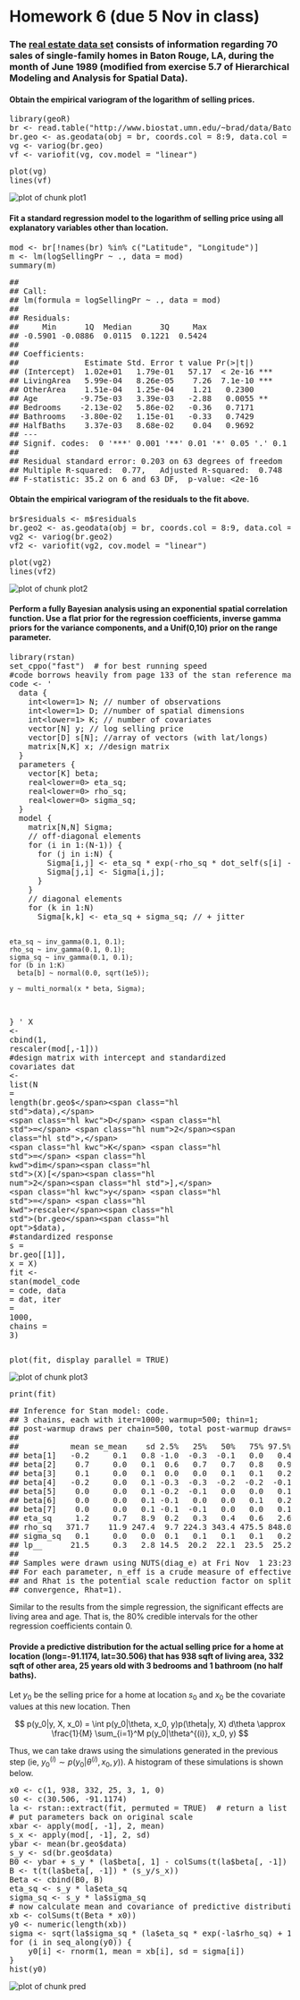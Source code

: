 Homework 6 (due 5 Nov in class)
===============================

### The [real estate data set](http://www.biostat.umn.edu/~brad/data/BatonRouge.dat) consists of information regarding 70 sales of single-family homes in Baton Rouge, LA, during the month of June 1989 (modified from exercise 5.7 of Hierarchical Modeling and Analysis for Spatial Data). ###




#### Obtain the empirical variogram of the logarithm of selling prices. ####

<div class="chunk" id="variogram"><div class="rcode"><div class="source"><pre class="knitr r"><span class="hl kwd">library</span><span class="hl std">(geoR)</span>
<span class="hl std">br</span> <span class="hl kwb">&lt;-</span> <span class="hl kwd">read.table</span><span class="hl std">(</span><span class="hl str">&quot;http://www.biostat.umn.edu/~brad/data/BatonRouge.dat&quot;</span><span class="hl std">,</span> <span class="hl kwc">header</span> <span class="hl std">= T)</span>
<span class="hl std">br.geo</span> <span class="hl kwb">&lt;-</span> <span class="hl kwd">as.geodata</span><span class="hl std">(</span><span class="hl kwc">obj</span> <span class="hl std">= br,</span> <span class="hl kwc">coords.col</span> <span class="hl std">=</span> <span class="hl num">8</span><span class="hl opt">:</span><span class="hl num">9</span><span class="hl std">,</span> <span class="hl kwc">data.col</span> <span class="hl std">=</span> <span class="hl num">1</span><span class="hl std">)</span>
<span class="hl std">vg</span> <span class="hl kwb">&lt;-</span> <span class="hl kwd">variog</span><span class="hl std">(br.geo)</span>
<span class="hl std">vf</span> <span class="hl kwb">&lt;-</span> <span class="hl kwd">variofit</span><span class="hl std">(vg,</span> <span class="hl kwc">cov.model</span> <span class="hl std">=</span> <span class="hl str">&quot;linear&quot;</span><span class="hl std">)</span>
</pre></div>
</div></div>


<div class="chunk" id="plot1"><div class="rcode"><div class="source"><pre class="knitr r"><span class="hl kwd">plot</span><span class="hl std">(vg)</span>
<span class="hl kwd">lines</span><span class="hl std">(vf)</span>
</pre></div>
</div><div class="rimage default"><img src="figure/plot1.png" title="plot of chunk plot1" alt="plot of chunk plot1" class="plot" /></div></div>


#### Fit a standard regression model to the logarithm of selling price using all explanatory variables other than location. ####

<div class="chunk" id="reg"><div class="rcode"><div class="source"><pre class="knitr r"><span class="hl std">mod</span> <span class="hl kwb">&lt;-</span> <span class="hl std">br[</span><span class="hl opt">!</span><span class="hl kwd">names</span><span class="hl std">(br)</span> <span class="hl opt">%in%</span> <span class="hl kwd">c</span><span class="hl std">(</span><span class="hl str">&quot;Latitude&quot;</span><span class="hl std">,</span> <span class="hl str">&quot;Longitude&quot;</span><span class="hl std">)]</span>
<span class="hl std">m</span> <span class="hl kwb">&lt;-</span> <span class="hl kwd">lm</span><span class="hl std">(logSellingPr</span> <span class="hl opt">~</span> <span class="hl std">.,</span> <span class="hl kwc">data</span> <span class="hl std">= mod)</span>
<span class="hl kwd">summary</span><span class="hl std">(m)</span>
</pre></div>
<div class="output"><pre class="knitr r">## 
## Call:
## lm(formula = logSellingPr ~ ., data = mod)
## 
## Residuals:
##     Min      1Q  Median      3Q     Max 
## -0.5901 -0.0886  0.0115  0.1221  0.5424 
## 
## Coefficients:
##              Estimate Std. Error t value Pr(>|t|)    
## (Intercept)  1.02e+01   1.79e-01   57.17  < 2e-16 ***
## LivingArea   5.99e-04   8.26e-05    7.26  7.1e-10 ***
## OtherArea    1.51e-04   1.25e-04    1.21   0.2300    
## Age         -9.75e-03   3.39e-03   -2.88   0.0055 ** 
## Bedrooms    -2.13e-02   5.86e-02   -0.36   0.7171    
## Bathrooms   -3.80e-02   1.15e-01   -0.33   0.7429    
## HalfBaths    3.37e-03   8.68e-02    0.04   0.9692    
## ---
## Signif. codes:  0 '***' 0.001 '**' 0.01 '*' 0.05 '.' 0.1 ' ' 1
## 
## Residual standard error: 0.203 on 63 degrees of freedom
## Multiple R-squared:  0.77,	Adjusted R-squared:  0.748 
## F-statistic: 35.2 on 6 and 63 DF,  p-value: <2e-16
</pre></div>
</div></div>


#### Obtain the empirical variogram of the residuals to the fit above. ####

<div class="chunk" id="variogram2"><div class="rcode"><div class="source"><pre class="knitr r"><span class="hl std">br</span><span class="hl opt">$</span><span class="hl std">residuals</span> <span class="hl kwb">&lt;-</span> <span class="hl std">m</span><span class="hl opt">$</span><span class="hl std">residuals</span>
<span class="hl std">br.geo2</span> <span class="hl kwb">&lt;-</span> <span class="hl kwd">as.geodata</span><span class="hl std">(</span><span class="hl kwc">obj</span> <span class="hl std">= br,</span> <span class="hl kwc">coords.col</span> <span class="hl std">=</span> <span class="hl num">8</span><span class="hl opt">:</span><span class="hl num">9</span><span class="hl std">,</span> <span class="hl kwc">data.col</span> <span class="hl std">=</span> <span class="hl num">10</span><span class="hl std">)</span>
<span class="hl std">vg2</span> <span class="hl kwb">&lt;-</span> <span class="hl kwd">variog</span><span class="hl std">(br.geo2)</span>
<span class="hl std">vf2</span> <span class="hl kwb">&lt;-</span> <span class="hl kwd">variofit</span><span class="hl std">(vg2,</span> <span class="hl kwc">cov.model</span> <span class="hl std">=</span> <span class="hl str">&quot;linear&quot;</span><span class="hl std">)</span>
</pre></div>
</div></div>


<div class="chunk" id="plot2"><div class="rcode"><div class="source"><pre class="knitr r"><span class="hl kwd">plot</span><span class="hl std">(vg2)</span>
<span class="hl kwd">lines</span><span class="hl std">(vf2)</span>
</pre></div>
</div><div class="rimage default"><img src="figure/plot2.png" title="plot of chunk plot2" alt="plot of chunk plot2" class="plot" /></div></div>


#### Perform a fully Bayesian analysis using an exponential spatial correlation function. Use a flat prior for the regression coefficients, inverse gamma priors for the variance components, and a Unif(0,10) prior on the range parameter. ####

<div class="chunk" id="bayes"><div class="rcode"><div class="source"><pre class="knitr r"><span class="hl kwd">library</span><span class="hl std">(rstan)</span>
<span class="hl kwd">set_cppo</span><span class="hl std">(</span><span class="hl str">&quot;fast&quot;</span><span class="hl std">)</span>  <span class="hl com"># for best running speed</span>
<span class="hl com">#code borrows heavily from page 133 of the stan reference manual</span>
<span class="hl std">code</span> <span class="hl kwb">&lt;-</span> <span class="hl str">'
  data {
    int&lt;lower=1&gt; N; // number of observations 
    int&lt;lower=1&gt; D; //number of spatial dimensions
    int&lt;lower=1&gt; K; // number of covariates
    vector[N] y; // log selling price
    vector[D] s[N]; //array of vectors (with lat/longs)
    matrix[N,K] x; //design matrix
  }
  parameters {
    vector[K] beta;
    real&lt;lower=0&gt; eta_sq;
    real&lt;lower=0&gt; rho_sq;
    real&lt;lower=0&gt; sigma_sq;
  }
  model {
    matrix[N,N] Sigma;
    // off-diagonal elements
    for (i in 1:(N-1)) {
      for (j in i:N) {
        Sigma[i,j] &lt;- eta_sq * exp(-rho_sq * dot_self(s[i] - s[j]));
        Sigma[j,i] &lt;- Sigma[i,j];
      }
    }
    // diagonal elements
    for (k in 1:N)
      Sigma[k,k] &lt;- eta_sq + sigma_sq; // + jitter

    eta_sq ~ inv_gamma(0.1, 0.1);
    rho_sq ~ inv_gamma(0.1, 0.1);
    sigma_sq ~ inv_gamma(0.1, 0.1);
    for (b in 1:K) 
      beta[b] ~ normal(0.0, sqrt(1e5));

    y ~ multi_normal(x * beta, Sigma);
}
'</span>
<span class="hl std">X</span> <span class="hl kwb">&lt;-</span> <span class="hl kwd">cbind</span><span class="hl std">(</span><span class="hl num">1</span><span class="hl std">,</span> <span class="hl kwd">rescaler</span><span class="hl std">(mod[,</span><span class="hl opt">-</span><span class="hl num">1</span><span class="hl std">]))</span> <span class="hl com">#design matrix with intercept and standardized covariates</span>
<span class="hl std">dat</span> <span class="hl kwb">&lt;-</span> <span class="hl kwd">list</span><span class="hl std">(</span><span class="hl kwc">N</span> <span class="hl std">=</span> <span class="hl kwd">length</span><span class="hl std">(br.geo</span><span class="hl opt">$</span><span class="hl std">data),</span>
            <span class="hl kwc">D</span> <span class="hl std">=</span> <span class="hl num">2</span><span class="hl std">,</span>
            <span class="hl kwc">K</span> <span class="hl std">=</span> <span class="hl kwd">dim</span><span class="hl std">(X)[</span><span class="hl num">2</span><span class="hl std">],</span>
            <span class="hl kwc">y</span> <span class="hl std">=</span> <span class="hl kwd">rescaler</span><span class="hl std">(br.geo</span><span class="hl opt">$</span><span class="hl std">data),</span> <span class="hl com">#standardized response</span>
            <span class="hl kwc">s</span> <span class="hl std">= br.geo[[</span><span class="hl num">1</span><span class="hl std">]],</span>
            <span class="hl kwc">x</span> <span class="hl std">= X)</span>
<span class="hl std">fit</span> <span class="hl kwb">&lt;-</span> <span class="hl kwd">stan</span><span class="hl std">(</span><span class="hl kwc">model_code</span> <span class="hl std">= code,</span> <span class="hl kwc">data</span> <span class="hl std">= dat,</span>
            <span class="hl kwc">iter</span> <span class="hl std">=</span> <span class="hl num">1000</span><span class="hl std">,</span> <span class="hl kwc">chains</span> <span class="hl std">=</span> <span class="hl num">3</span><span class="hl std">)</span>
</pre></div>
</div></div>


<div class="chunk" id="plot3"><div class="rcode"><div class="source"><pre class="knitr r"><span class="hl kwd">plot</span><span class="hl std">(fit,</span> <span class="hl kwc">display_parallel</span> <span class="hl std">=</span> <span class="hl num">TRUE</span><span class="hl std">)</span>
</pre></div>
</div><div class="rimage default"><img src="figure/plot3.png" title="plot of chunk plot3" alt="plot of chunk plot3" class="plot" /></div></div>


<div class="chunk" id="print"><div class="rcode"><div class="source"><pre class="knitr r"><span class="hl kwd">print</span><span class="hl std">(fit)</span>
</pre></div>
<div class="output"><pre class="knitr r">## Inference for Stan model: code.
## 3 chains, each with iter=1000; warmup=500; thin=1; 
## post-warmup draws per chain=500, total post-warmup draws=1500.
## 
##           mean se_mean    sd 2.5%   25%   50%   75% 97.5% n_eff Rhat
## beta[1]   -0.2     0.1   0.8 -1.0  -0.3  -0.1   0.0   0.4   146    1
## beta[2]    0.7     0.0   0.1  0.6   0.7   0.7   0.8   0.9   767    1
## beta[3]    0.1     0.0   0.1  0.0   0.0   0.1   0.1   0.2   851    1
## beta[4]   -0.2     0.0   0.1 -0.3  -0.3  -0.2  -0.2  -0.1   847    1
## beta[5]    0.0     0.0   0.1 -0.2  -0.1   0.0   0.0   0.1   982    1
## beta[6]    0.0     0.0   0.1 -0.1   0.0   0.0   0.1   0.2   860    1
## beta[7]    0.0     0.0   0.1 -0.1  -0.1   0.0   0.0   0.1   892    1
## eta_sq     1.2     0.7   8.9  0.2   0.3   0.4   0.6   2.6   166    1
## rho_sq   371.7    11.9 247.4  9.7 224.3 343.4 475.5 848.0   429    1
## sigma_sq   0.1     0.0   0.0  0.1   0.1   0.1   0.1   0.2   121    1
## lp__      21.5     0.3   2.8 14.5  20.2  22.1  23.5  25.2   115    1
## 
## Samples were drawn using NUTS(diag_e) at Fri Nov  1 23:23:03 2013.
## For each parameter, n_eff is a crude measure of effective sample size,
## and Rhat is the potential scale reduction factor on split chains (at 
## convergence, Rhat=1).
</pre></div>
</div></div>


Similar to the results from the simple regression, the significant effects are living area and age. That is, the 80% credible intervals for the other regression coefficients contain 0.

#### Provide a predictive distribution for the actual selling price for a home at location (long=-91.1174, lat=30.506) that has 938 sqft of living area, 332 sqft of other area, 25 years old with 3 bedrooms and 1 bathroom (no half baths). ####

Let $y_0$ be the selling price for a home at location $s_0$ and $x_0$ be the covariate values at this new location. Then

$$
p(y_0|y, X, x_0) = \int p(y_0|\theta, x_0, y)p(\theta|y, X) d\theta \approx \frac{1}{M} \sum_{i=1}^M p(y_0|\theta^{(i)}, x_0, y)
$$

Thus, we can take draws using the simulations generated in the previous step (ie, $y_0^{(i)} \sim p(y_0|\theta^{(i)}, x_0, y)$). A histogram of these simulations is shown below. 

<div class="chunk" id="pred"><div class="rcode"><div class="source"><pre class="knitr r"><span class="hl std">x0</span> <span class="hl kwb">&lt;-</span> <span class="hl kwd">c</span><span class="hl std">(</span><span class="hl num">1</span><span class="hl std">,</span> <span class="hl num">938</span><span class="hl std">,</span> <span class="hl num">332</span><span class="hl std">,</span> <span class="hl num">25</span><span class="hl std">,</span> <span class="hl num">3</span><span class="hl std">,</span> <span class="hl num">1</span><span class="hl std">,</span> <span class="hl num">0</span><span class="hl std">)</span>
<span class="hl std">s0</span> <span class="hl kwb">&lt;-</span> <span class="hl kwd">c</span><span class="hl std">(</span><span class="hl num">30.506</span><span class="hl std">,</span> <span class="hl opt">-</span><span class="hl num">91.1174</span><span class="hl std">)</span>
<span class="hl std">la</span> <span class="hl kwb">&lt;-</span> <span class="hl std">rstan::</span><span class="hl kwd">extract</span><span class="hl std">(fit,</span> <span class="hl kwc">permuted</span> <span class="hl std">=</span> <span class="hl num">TRUE</span><span class="hl std">)</span>  <span class="hl com"># return a list of arrays (with draws after the warmup period)</span>
<span class="hl com"># put parameters back on original scale</span>
<span class="hl std">xbar</span> <span class="hl kwb">&lt;-</span> <span class="hl kwd">apply</span><span class="hl std">(mod[,</span> <span class="hl opt">-</span><span class="hl num">1</span><span class="hl std">],</span> <span class="hl num">2</span><span class="hl std">, mean)</span>
<span class="hl std">s_x</span> <span class="hl kwb">&lt;-</span> <span class="hl kwd">apply</span><span class="hl std">(mod[,</span> <span class="hl opt">-</span><span class="hl num">1</span><span class="hl std">],</span> <span class="hl num">2</span><span class="hl std">, sd)</span>
<span class="hl std">ybar</span> <span class="hl kwb">&lt;-</span> <span class="hl kwd">mean</span><span class="hl std">(br.geo</span><span class="hl opt">$</span><span class="hl std">data)</span>
<span class="hl std">s_y</span> <span class="hl kwb">&lt;-</span> <span class="hl kwd">sd</span><span class="hl std">(br.geo</span><span class="hl opt">$</span><span class="hl std">data)</span>
<span class="hl std">B0</span> <span class="hl kwb">&lt;-</span> <span class="hl std">ybar</span> <span class="hl opt">+</span> <span class="hl std">s_y</span> <span class="hl opt">*</span> <span class="hl std">(la</span><span class="hl opt">$</span><span class="hl std">beta[,</span> <span class="hl num">1</span><span class="hl std">]</span> <span class="hl opt">-</span> <span class="hl kwd">colSums</span><span class="hl std">(</span><span class="hl kwd">t</span><span class="hl std">(la</span><span class="hl opt">$</span><span class="hl std">beta[,</span> <span class="hl opt">-</span><span class="hl num">1</span><span class="hl std">])</span> <span class="hl opt">*</span> <span class="hl std">(xbar</span><span class="hl opt">/</span><span class="hl std">s_x)))</span>
<span class="hl std">B</span> <span class="hl kwb">&lt;-</span> <span class="hl kwd">t</span><span class="hl std">(</span><span class="hl kwd">t</span><span class="hl std">(la</span><span class="hl opt">$</span><span class="hl std">beta[,</span> <span class="hl opt">-</span><span class="hl num">1</span><span class="hl std">])</span> <span class="hl opt">*</span> <span class="hl std">(s_y</span><span class="hl opt">/</span><span class="hl std">s_x))</span>
<span class="hl std">Beta</span> <span class="hl kwb">&lt;-</span> <span class="hl kwd">cbind</span><span class="hl std">(B0, B)</span>
<span class="hl std">eta_sq</span> <span class="hl kwb">&lt;-</span> <span class="hl std">s_y</span> <span class="hl opt">*</span> <span class="hl std">la</span><span class="hl opt">$</span><span class="hl std">eta_sq</span>
<span class="hl std">sigma_sq</span> <span class="hl kwb">&lt;-</span> <span class="hl std">s_y</span> <span class="hl opt">*</span> <span class="hl std">la</span><span class="hl opt">$</span><span class="hl std">sigma_sq</span>
<span class="hl com"># now calculate mean and covariance of predictive distribution</span>
<span class="hl std">xb</span> <span class="hl kwb">&lt;-</span> <span class="hl kwd">colSums</span><span class="hl std">(</span><span class="hl kwd">t</span><span class="hl std">(Beta</span> <span class="hl opt">*</span> <span class="hl std">x0))</span>
<span class="hl std">y0</span> <span class="hl kwb">&lt;-</span> <span class="hl kwd">numeric</span><span class="hl std">(</span><span class="hl kwd">length</span><span class="hl std">(xb))</span>
<span class="hl std">sigma</span> <span class="hl kwb">&lt;-</span> <span class="hl kwd">sqrt</span><span class="hl std">(la</span><span class="hl opt">$</span><span class="hl std">sigma_sq</span> <span class="hl opt">*</span> <span class="hl std">(la</span><span class="hl opt">$</span><span class="hl std">eta_sq</span> <span class="hl opt">*</span> <span class="hl kwd">exp</span><span class="hl std">(</span><span class="hl opt">-</span><span class="hl std">la</span><span class="hl opt">$</span><span class="hl std">rho_sq)</span> <span class="hl opt">+</span> <span class="hl num">1</span><span class="hl std">))</span>
<span class="hl kwa">for</span> <span class="hl std">(i</span> <span class="hl kwa">in</span> <span class="hl kwd">seq_along</span><span class="hl std">(y0)) {</span>
    <span class="hl std">y0[i]</span> <span class="hl kwb">&lt;-</span> <span class="hl kwd">rnorm</span><span class="hl std">(</span><span class="hl num">1</span><span class="hl std">,</span> <span class="hl kwc">mean</span> <span class="hl std">= xb[i],</span> <span class="hl kwc">sd</span> <span class="hl std">= sigma[i])</span>
<span class="hl std">}</span>
<span class="hl kwd">hist</span><span class="hl std">(y0)</span>
</pre></div>
</div><div class="rimage default"><img src="figure/pred.png" title="plot of chunk pred" alt="plot of chunk pred" class="plot" /></div></div>

